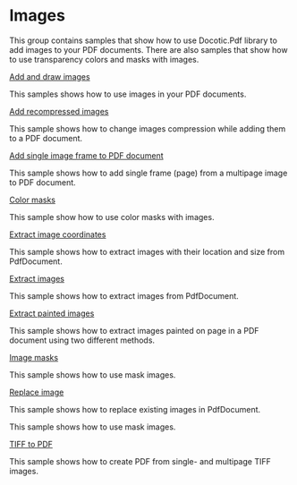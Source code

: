 # Images
This group contains samples that show how to use Docotic.Pdf library to add images to your PDF documents. There are also samples that show how to use transparency colors and masks with images.

[Add and draw images](/Samples/Images/AddAndDrawImage)

This samples shows how to use images in your PDF documents.

[Add recompressed images](/Samples/Images/AddRecompressedImages)

This sample shows how to change images compression while adding them to a PDF document.

[Add single image frame to PDF document](/Samples/Images/AddSingleImageFrame)

This sample shows how to add single frame (page) from a multipage image to PDF document.

[Color masks](/Samples/Images/ColorMasks)

This sample show how to use color masks with images.

[Extract image coordinates](/Samples/Images/ExtractImageCoordinates)

This sample shows how to extract images with their location and size from PdfDocument.

[Extract images](/Samples/Images/ExtractImages)

This sample shows how to extract images from PdfDocument.

[Extract painted images](/Samples/Images/ExtractPaintedImages)

This sample shows how to extract images painted on page in a PDF document using two different methods.

[Image masks](/Samples/Images/ImageMasks)

This sample shows how to use mask images.

[Replace image](/Samples/Images/ReplaceImage)

This sample shows how to replace existing images in PdfDocument.

This sample shows how to use mask images.

[TIFF to PDF](/Samples/Images/TiffToPdf)

This sample shows how to create PDF from single- and multipage TIFF images.
